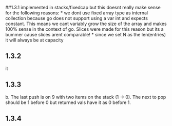 ##1.3.1 
implemented in stacks/fixedcap but this doesnt really make sense for the following reasons:
    * we dont use fixed array type as internal collection because go does not support using a var int and expects constant. This means we cant variably grow the size of the array and makes 100% sense in the context of go. Slices were made for this reason but its a bummer cause slices arent comparable!
    * since we set N as the len(entries) it will always be at capacity
## 1.3.2
it
## 1.3.3
b. The last push is on 9 with two items on the stack (1 -> 0). The next to pop should be 1 before 0 but returned vals have it as 0 before 1.
## 1.3.4

